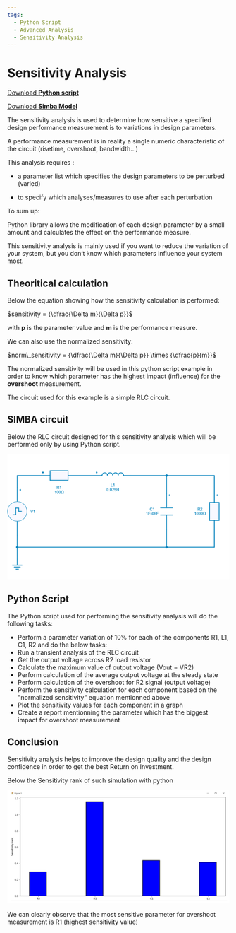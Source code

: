 ```yaml
---
tags:
  - Python Script
  - Advanced Analysis
  - Sensitivity Analysis
---
```


# Sensitivity Analysis

[Download **Python script**](sensitivity_analysis.py)

[Download **Simba Model**](sensitivity_analysis.jsimba)

The sensitivity analysis is used to determine how sensitive a specified design performance measurement is to variations in design parameters.

A performance measurement is in reality a single numeric characteristic of the circuit (risetime, overshoot, bandwidth...)

This analysis requires :
* a parameter list which specifies the design parameters to be perturbed (varied)

* to specify which analyses/measures to use after each perturbation

To sum up:

Python library allows the modification of each design parameter by a small amount and calculates the effect on the performance measure.

This sensitivity analysis is mainly used if you want to reduce the variation of your system, but you don’t know which parameters influence your system most.

## Theoritical calculation

Below the equation showing how the sensitivity calculation is performed:

$sensitivity = {\dfrac{\Delta m}{\Delta p}}$

with **p** is the parameter value and **m** is the performance measure.

We can also use the normalized sensitivity:

$norm\_sensitivity = {\dfrac{\Delta m}{\Delta p}} \times {\dfrac{p}{m}}$

The normalized sensitivity will be used in this python script example in order to know which parameter has the highest impact (influence) for the **overshoot** measurement.

The circuit used for this example is a simple RLC circuit.



## SIMBA circuit

Below the RLC circuit designed for this sensitivity analysis which will be performed only by using Python script.

![RLC](fig/RLC.png)


## Python Script

The Python script used for performing the sensitivity analysis will do the following tasks:

* Perform a parameter variation of 10% for each of the components R1, L1, C1, R2 and do the below tasks:
* Run a transient analysis of the RLC circuit
* Get the output voltage across R2 load resistor
* Calculate the maximum value of output voltage (Vout = VR2)
* Perform calculation of the average output voltage at the steady state
* Perform calculation of the overshoot for R2 signal (output voltage)
* Perform the sensitivity calculation for each component based on the "normalized sensitivity" equation mentionned above
* Plot the sensitivity values for each component in a graph
* Create a report mentionning the parameter which has the biggest impact for overshoot measurement

## Conclusion

Sensitivity analysis helps to improve the design quality and the design confidence in order to get the best Return on Investment.

Below the Sensitivity rank of such simulation with python

![result](fig/result.png)

We can clearly observe that the most sensitive parameter for overshoot measurement is R1 (highest sensitivity value)
